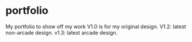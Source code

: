# portfolio
My portfolio to show off my work
V1.0 is for my original design.
V1.2: latest non-arcade design.
v1.3: latest arcade design.
